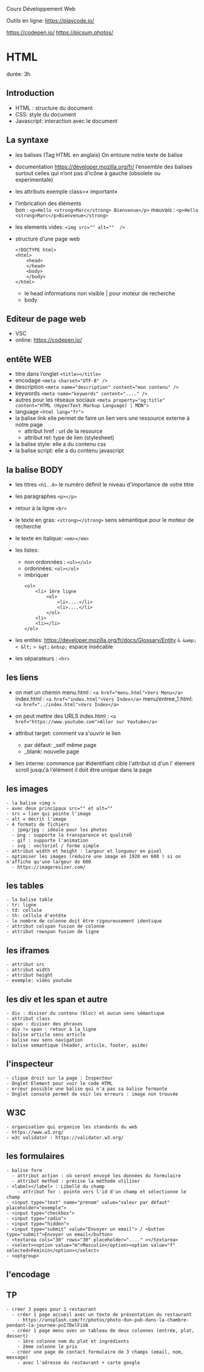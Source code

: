 Cours Développement Web

Outils en ligne:
https://playcode.io/

https://codepen.io/
https://picsum.photos/


# HTML

durée: 3h

## Introduction
- HTML : structure du document
- CSS: style du document
- Javascript: interaction avec le document

## La syntaxe 
- les balises (Tag HTML en anglais)
    On entoure notre texte de balise

- documentation
    https://developer.mozilla.org/fr/
    l’ensemble des balises surtout celles qui n’ont pas d’icône à gauche (obsolete ou experimentale)

- les attributs
    exemple class=« important»
- l’imbrication des éléments    
    bon : `<p>Hello <strong>Marc</strong> Bienvenue</p>`
    mauvais : `<p>Hello <strong>Marc</p>Bienvenue</strong>`		
- les elements vides:
    `<img src="" alt=""  />`
- structure d’une page web
    ```
    <!DOCTYPE html>
    <html>
        <head>
        </head>
        <body>
        </body>
    </html>		
    ```
    - le head
        informations non visible | pour moteur de recherche
    - body

## Editeur de page web
- VSC
- online: https://codepen.io/

## entête WEB
- titre dans l’onglet
  `<title></title>`
- encodage
	`<meta charset="UTF-8" />`
- description
    `<meta name="description" content="mon contenu" />`
- keywords
    `<meta name="keywords" content="...." />`
- autres
    pour les réseaux sociaux
    `<meta property="og:title" content="HTML (HyperText Markup Language) | MDN">`
- language
    `<html lang="fr">`
- la balise link
    elle permet de faire un lien vers une ressource externe à notre page
    - attribut href : url de la resource
    - attribut rel: type de lien (stylesheet)
- la balise style: elle a du contenu css
- la balise script: elle a du contenu javascript

## la balise BODY
- les titres `<h1..6>`
    le numéro définit le niveau d'importance de votre titre
- les paragraphes `<p></p>`
- retour à la ligne `<br>`
- le texte en gras:  `<strong></strong>` sens sémantique pour le moteur de recherche
- le texte en italique: `<em></em>` 
- les listes:
  - non ordonnées : `<ul></ul>`
  - ordonnées: `<ol></ol>`
  - imbriquer
    ```
    <ol>
        <li> 1ère ligne
            <ol>
                <li>....</li>
                <li>....</li>
            </ol>
        <li>
        <li></li>
    </ol>
    ```

- les entités:
    https://developer.mozilla.org/fr/docs/Glossary/Entity
    `& &amp;`
    `< &lt;`
    `> &gt;`
    `&nbsp;` espace insécable

- les séparateurs : `<hr>`

## les liens
- on met un chemin
    menu.html : `<a href="menu.html">Vers Menu</a>`
    index.html : `<a href="index.html">Vers Index</a>`
    menu/entree_1.html: `<a href="../index.html">Vers Index</a>`
- on peut mettre des URLS
    index.html : `<a href="https://www.youtube.com">Aller sur Youtube</a>`

- attribut target: comment va s'ouvrir le lien
  - par défaut: _self même page
  - _blank: nouvelle page
- lien interne: commence par #identifiant cible l'attribut id d'un l' élement
    scroll jusqu'à l'élément 
    il doit être unique dans la page

## les images
    - la balise <img >
    - avec deux principaux src="" et alt=""
    - src = lien qui pointe l'image
    - alt = décrit l'image
    - 4 formats de fichiers
      - jpeg/jpg : idéale pour les photos
      - png : supporte la transparence et qualitéÒ  
      - gif : supporte l'animation
      - svg : vectoriel / forme simple
    - attribut width et height : largeur et longueur en pixel
    - optimiser les images (réduire une image en 1920 en 600 ) si on n'affiche qu'une largeur de 600
      - https://imageresizer.com/

## les tables
    - la balise table
    - tr: ligne
    - td: cellule
    - th: cellule d'entête
    - le nombre de colonne doit être rigoureusement identique
    - attribut colspan fusion de colonne 
    - attribut rowspan fusion de ligne

## les iframes
    - attribut src
    - attribut width
    - attribut height
    - exemple: video youtube
  
## les div et les span et autre
    - div : diviser du contenu (bloc) et aucun sens sémantique
    - attribut class
    - span : diviser des phrases
    - div != span : retour à la ligne
    - balise article sens article
    - balise nav sens navigation
    - balise semantique (header, article, footer, aside)

## l'inspecteur
    - clique droit sur la page : Inspecteur
    - Onglet Element pour voir le code HTML
    - erreur possible une balise qui n'a pas sa balise fermante
    - Onglet console permet de voir les erreurs : image non trouvée

## W3C
    - organisation qui organise les standards du web
    - https://www.w3.org/
    - w3c validator : https://validator.w3.org/

## les formulaires
    - balise form 
      - attribut action : où seront envoyé les données du formulaire
      - attribut method : précise la méthode utiliser
    - <label></label> : Libellé du champ
        - attribut for : pointe vers l'id d'un champ et sélectionne le champ
    - <input type="text" name="prenom" value="valeur par défaut" placeholder="exemple">
    - <input type="checkbox">
    - <input type="radio">
    - <input type="hidden">
    - <input type="submit" value="Envoyer un email"> / <button type="submit">Envoyer un email</button>
    - <textarea cols="30" rows="30" placeholder="...." ></textarea>
    - <select><option value="m">Masculin</option><option value="f" selected>Féminin</option></select>
    - <optgroup>
## l'encodage

## TP
    - créer 3 pages pour 1 restaurant
      - créer 1 page accueil avec un texte de présentation du restaurant
        - https://unsplash.com/fr/photos/photo-dun-pub-dans-la-chambre-pendant-la-journee-poI7DelFiVA
      - créer 1 page menu avec un tableau de deux colonnes (entrée, plat, dessert)
        - 1ère colonne nom du plat et ingrédients
        - 2ème colonne le prix
      - créer une page de contact formulaire de 3 champs (email, nom, message)
        - avec l'adresse du restaurant + carte google
